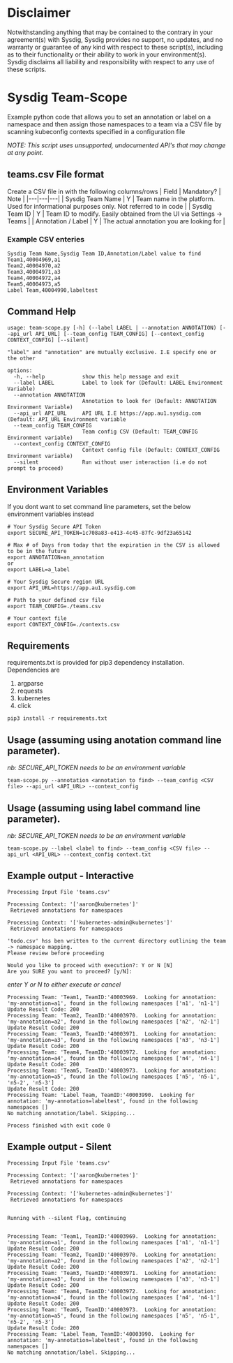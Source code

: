# Disclaimer

Notwithstanding anything that may be contained to the contrary in your agreement(s) with Sysdig, Sysdig provides no support, no updates, and no warranty or guarantee of any kind with respect to these script(s), including as to their functionality or their ability to work in your environment(s).  Sysdig disclaims all liability and responsibility with respect to any use of these scripts.  

# Sysdig Team-Scope
Example python code that allows you to set an annotation or label on a namespace and then assign those namespaces to a team via a CSV file by scanning kubeconfig contexts specified in a configuration file

_NOTE: This script uses unsupported, undocumented API's that may change at any point._


## teams.csv File format
Create a CSV file in with the following columns/rows
| Field | Mandatory? | Note |
|---|---|---|
| Sysdig Team Name | Y | Team name in the platform.  Used for informational purposes only.  Not referred to in code |
| Sysdig Team ID | Y | Team ID to modify.  Easily obtained from the UI via Settings -> Teams |
| Annotation / Label | Y | The actual annotation you are looking for  |

### Example CSV enteries
```
Sysdig Team Name,Sysdig Team ID,Annotation/Label value to find
Team1,40004969,a1
Team2,40004970,a2
Team3,40004971,a3
Team4,40004972,a4
Team5,40004973,a5
Label Team,40004990,labeltest
```


## Command Help
```
usage: team-scope.py [-h] (--label LABEL | --annotation ANNOTATION) [--api_url API_URL] [--team_config TEAM_CONFIG] [--context_config CONTEXT_CONFIG] [--silent]

"label" and "annotation" are mutually exclusive. I.E specify one or the other

options:
  -h, --help            show this help message and exit
  --label LABEL         Label to look for (Default: LABEL Environment Variable)
  --annotation ANNOTATION
                        Annotation to look for (Default: ANNOTATION Environment Variable)
  --api_url API_URL     API URL I.E https://app.au1.sysdig.com (Default: API_URL Environment variable
  --team_config TEAM_CONFIG
                        Team config CSV (Default: TEAM_CONFIG Environment variable)
  --context_config CONTEXT_CONFIG
                        Context config file (Default: CONTEXT_CONFIG Environment variable)
  --silent              Run without user interaction (i.e do not prompt to proceed)
```


## Environment Variables
If you dont want to set command line parameters, set the below environment variables instead

```
# Your Sysdig Secure API Token
export SECURE_API_TOKEN=1c708a83-e413-4c45-87fc-9df23a65142 

# Max # of Days from today that the expiration in the CSV is allowed to be in the future
export ANNOTATION=an_annotation
or
export LABEL=a_label

# Your Sysdig Secure region URL
export API_URL=https://app.au1.sysdig.com 

# Path to your defined csv file
export TEAM_CONFIG=./teams.csv

# Your context file
export CONTEXT_CONFIG=./contexts.csv
```

## Requirements
requirements.txt is provided for pip3 dependency installation.
Dependencies are 
1) argparse
2) requests
3) kubernetes
4) click
```
pip3 install -r requirements.txt
```


## Usage (assuming using anotation command line parameter).
*nb: SECURE_API_TOKEN needs to be an environment variable*
```
team-scope.py --annotation <annotation to find> --team_config <CSV file> --api_url <API_URL> --context_config
```

## Usage (assuming using label command line parameter).
*nb: SECURE_API_TOKEN needs to be an environment variable*
```
team-scope.py --label <label to find> --team_config <CSV file> --api_url <API_URL> --context_config context.txt
```

## Example output - Interactive

```
Processing Input File 'teams.csv'

Processing Context: '['aaron@kubernetes']'
 Retrieved annotations for namespaces

Processing Context: '['kubernetes-admin@kubernetes']'
 Retrieved annotations for namespaces

'todo.csv' hss ben written to the current directory outlining the team -> namespace mapping.
Please review before proceeding

Would you like to proceed with execution?: Y or N [N]
Are you SURE you want to proceed? [y/N]:
```
_enter Y or N to either execute or cancel_
```
Processing Team: 'Team1, TeamID:'40003969.  Looking for annotation: 'my-annotation=a1', found in the following namespaces ['n1', 'n1-1']
Update Result Code: 200
Processing Team: 'Team2, TeamID:'40003970.  Looking for annotation: 'my-annotation=a2', found in the following namespaces ['n2', 'n2-1']
Update Result Code: 200
Processing Team: 'Team3, TeamID:'40003971.  Looking for annotation: 'my-annotation=a3', found in the following namespaces ['n3', 'n3-1']
Update Result Code: 200
Processing Team: 'Team4, TeamID:'40003972.  Looking for annotation: 'my-annotation=a4', found in the following namespaces ['n4', 'n4-1']
Update Result Code: 200
Processing Team: 'Team5, TeamID:'40003973.  Looking for annotation: 'my-annotation=a5', found in the following namespaces ['n5', 'n5-1', 'n5-2', 'n5-3']
Update Result Code: 200
Processing Team: 'Label Team, TeamID:'40003990.  Looking for annotation: 'my-annotation=labeltest', found in the following namespaces []
No matching annotation/label. Skipping...

Process finished with exit code 0
```

## Example output - Silent
```
Processing Input File 'teams.csv'

Processing Context: '['aaron@kubernetes']'
 Retrieved annotations for namespaces

Processing Context: '['kubernetes-admin@kubernetes']'
 Retrieved annotations for namespaces


Running with --silent flag, continuing


Processing Team: 'Team1, TeamID:'40003969.  Looking for annotation: 'my-annotation=a1', found in the following namespaces ['n1', 'n1-1']
Update Result Code: 200
Processing Team: 'Team2, TeamID:'40003970.  Looking for annotation: 'my-annotation=a2', found in the following namespaces ['n2', 'n2-1']
Update Result Code: 200
Processing Team: 'Team3, TeamID:'40003971.  Looking for annotation: 'my-annotation=a3', found in the following namespaces ['n3', 'n3-1']
Update Result Code: 200
Processing Team: 'Team4, TeamID:'40003972.  Looking for annotation: 'my-annotation=a4', found in the following namespaces ['n4', 'n4-1']
Update Result Code: 200
Processing Team: 'Team5, TeamID:'40003973.  Looking for annotation: 'my-annotation=a5', found in the following namespaces ['n5', 'n5-1', 'n5-2', 'n5-3']
Update Result Code: 200
Processing Team: 'Label Team, TeamID:'40003990.  Looking for annotation: 'my-annotation=labeltest', found in the following namespaces []
No matching annotation/label. Skipping...
```